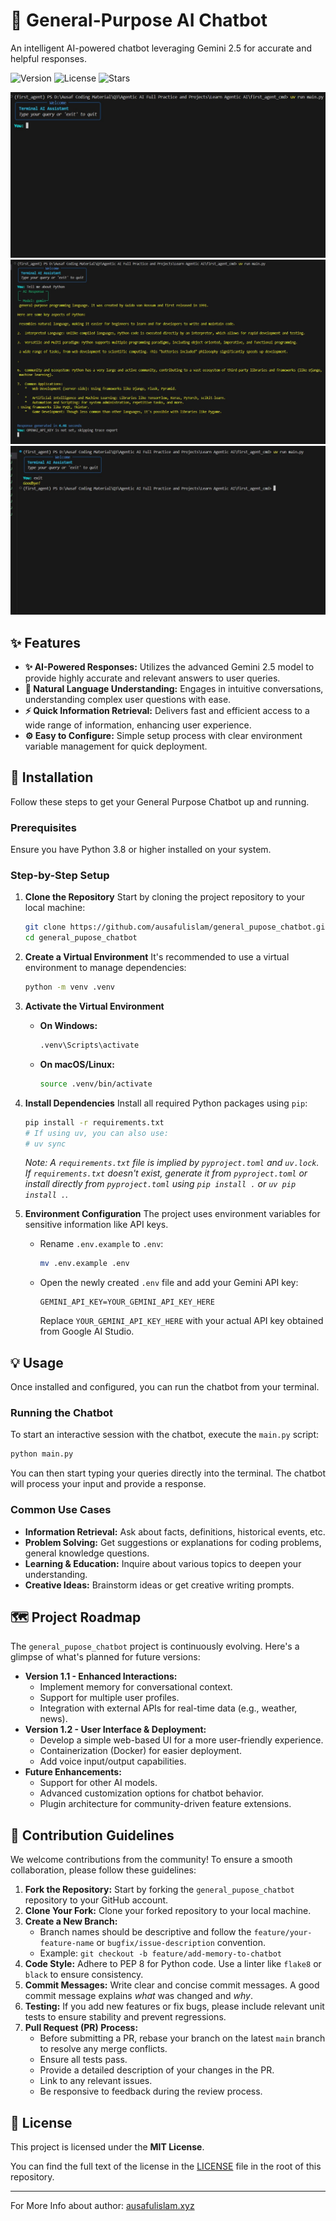 # 🤖 General-Purpose AI Chatbot

An intelligent AI-powered chatbot leveraging Gemini 2.5 for accurate and helpful responses.

![Version](https://img.shields.io/badge/version-1.0.0-blue) ![License](https://img.shields.io/badge/license-MIT_License-green) ![Stars](https://img.shields.io/github/stars/ausafulislam/general_pupose_chatbot?style=social)

![Chatbot Preview](/preview_images/preview_1.jpg)
![Chatbot Preview](/preview_images/preview_2.jpg)
![Chatbot Preview](/preview_images/preview_3.jpg)

## ✨ Features

- **✨ AI-Powered Responses:** Utilizes the advanced Gemini 2.5 model to provide highly accurate and relevant answers to user queries.
- **💬 Natural Language Understanding:** Engages in intuitive conversations, understanding complex user questions with ease.
- **⚡ Quick Information Retrieval:** Delivers fast and efficient access to a wide range of information, enhancing user experience.
- **⚙️ Easy to Configure:** Simple setup process with clear environment variable management for quick deployment.

## 🚀 Installation

Follow these steps to get your General Purpose Chatbot up and running.

### Prerequisites

Ensure you have Python 3.8 or higher installed on your system.

### Step-by-Step Setup

1.  **Clone the Repository**
    Start by cloning the project repository to your local machine:

    ```bash
    git clone https://github.com/ausafulislam/general_pupose_chatbot.git
    cd general_pupose_chatbot
    ```

2.  **Create a Virtual Environment**
    It's recommended to use a virtual environment to manage dependencies:

    ```bash
    python -m venv .venv
    ```

3.  **Activate the Virtual Environment**

    - **On Windows:**
      ```bash
      .venv\Scripts\activate
      ```
    - **On macOS/Linux:**
      ```bash
      source .venv/bin/activate
      ```

4.  **Install Dependencies**
    Install all required Python packages using `pip`:

    ```bash
    pip install -r requirements.txt
    # If using uv, you can also use:
    # uv sync
    ```

    _Note: A `requirements.txt` file is implied by `pyproject.toml` and `uv.lock`. If `requirements.txt` doesn't exist, generate it from `pyproject.toml` or install directly from `pyproject.toml` using `pip install .` or `uv pip install .`._

5.  **Environment Configuration**
    The project uses environment variables for sensitive information like API keys.

    - Rename `.env.example` to `.env`:
      ```bash
      mv .env.example .env
      ```
    - Open the newly created `.env` file and add your Gemini API key:
      ```
      GEMINI_API_KEY=YOUR_GEMINI_API_KEY_HERE
      ```
      Replace `YOUR_GEMINI_API_KEY_HERE` with your actual API key obtained from Google AI Studio.

## 💡 Usage

Once installed and configured, you can run the chatbot from your terminal.

### Running the Chatbot

To start an interactive session with the chatbot, execute the `main.py` script:

```bash
python main.py
```

You can then start typing your queries directly into the terminal. The chatbot will process your input and provide a response.

### Common Use Cases

- **Information Retrieval:** Ask about facts, definitions, historical events, etc.
- **Problem Solving:** Get suggestions or explanations for coding problems, general knowledge questions.
- **Learning & Education:** Inquire about various topics to deepen your understanding.
- **Creative Ideas:** Brainstorm ideas or get creative writing prompts.

## 🗺️ Project Roadmap

The `general_pupose_chatbot` project is continuously evolving. Here's a glimpse of what's planned for future versions:

- **Version 1.1 - Enhanced Interactions:**
  - Implement memory for conversational context.
  - Support for multiple user profiles.
  - Integration with external APIs for real-time data (e.g., weather, news).
- **Version 1.2 - User Interface & Deployment:**
  - Develop a simple web-based UI for a more user-friendly experience.
  - Containerization (Docker) for easier deployment.
  - Add voice input/output capabilities.
- **Future Enhancements:**
  - Support for other AI models.
  - Advanced customization options for chatbot behavior.
  - Plugin architecture for community-driven feature extensions.

## 🤝 Contribution Guidelines

We welcome contributions from the community! To ensure a smooth collaboration, please follow these guidelines:

1.  **Fork the Repository:** Start by forking the `general_pupose_chatbot` repository to your GitHub account.
2.  **Clone Your Fork:** Clone your forked repository to your local machine.
3.  **Create a New Branch:**
    - Branch names should be descriptive and follow the `feature/your-feature-name` or `bugfix/issue-description` convention.
    - Example: `git checkout -b feature/add-memory-to-chatbot`
4.  **Code Style:** Adhere to PEP 8 for Python code. Use a linter like `flake8` or `black` to ensure consistency.
5.  **Commit Messages:** Write clear and concise commit messages. A good commit message explains _what_ was changed and _why_.
6.  **Testing:** If you add new features or fix bugs, please include relevant unit tests to ensure stability and prevent regressions.
7.  **Pull Request (PR) Process:**
    - Before submitting a PR, rebase your branch on the latest `main` branch to resolve any merge conflicts.
    - Ensure all tests pass.
    - Provide a detailed description of your changes in the PR.
    - Link to any relevant issues.
    - Be responsive to feedback during the review process.

## 📄 License

This project is licensed under the **MIT License**.

You can find the full text of the license in the [LICENSE](LICENSE) file in the root of this repository.

---

For More Info about author: [ausafulislam.xyz ](https://ausafulislam-xyz.vercel.app/)
